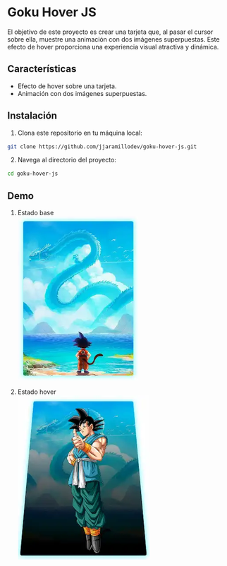 # Goku Hover JS

El objetivo de este proyecto es crear una tarjeta que, al pasar el cursor sobre ella, muestre una animación con dos imágenes superpuestas. Este efecto de hover proporciona una experiencia visual atractiva y dinámica.

## Características

- Efecto de hover sobre una tarjeta.
- Animación con dos imágenes superpuestas.

## Instalación

1. Clona este repositorio en tu máquina local:
  ```bash
  git clone https://github.com/jjaramillodev/goku-hover-js.git
  ```
2. Navega al directorio del proyecto:
  ```bash
  cd goku-hover-js
  ```

## Demo

1. Estado base  
   ![alt text](./demo/base.webp)

2. Estado hover  
   ![alt text](./demo/hover.webp)
